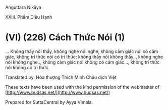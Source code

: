  

Aṅguttara Nikāya

XXIII. Phẩm Diệu Hạnh

# (VI) (226) Cách Thức Nói (1)

... Không thấy nói thấy, không nghe nói nghe, không cảm giác nói có cảm giác, không tri thức nói có tri thức; không thấy nói không thấy.., không nghe nói không nghe.., không cảm giác nói không có cảm giác..., không tri thức nói không có tri thức.

Translated by: Hòa thượng Thích Minh Châu dịch Việt

These texts have been used with the kind permission of the webmaster of [http://www.budsas.net/](http://www.budsas.net/)

Prepared for SuttaCentral by Ayya Vimala.